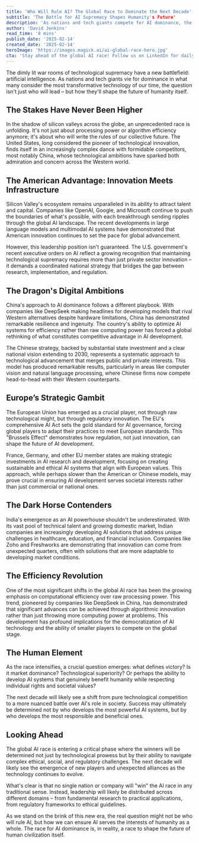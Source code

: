 ```yaml
---
title: 'Who Will Rule AI? The Global Race to Dominate the Next Decade'
subtitle: 'The Battle for AI Supremacy Shapes Humanity's Future'
description: 'As nations and tech giants compete for AI dominance, the battlefield extends beyond technological superiority to encompass ethical, social, and regulatory challenges. The race between the US, China, Europe, and emerging players like India reveals different approaches to innovation, efficiency, and governance, suggesting that true leadership in AI will be determined by more than just technological prowess.'
author: 'David Jenkins'
read_time: '8 mins'
publish_date: '2025-02-14'
created_date: '2025-02-14'
heroImage: 'https://images.magick.ai/ai-global-race-hero.jpg'
cta: 'Stay ahead of the global AI race! Follow us on LinkedIn for daily insights into the evolving landscape of artificial intelligence and its impact on our future.'
---
```


The dimly lit war rooms of technological supremacy have a new battlefield: artificial intelligence. As nations and tech giants vie for dominance in what many consider the most transformative technology of our time, the question isn't just who will lead – but how they'll shape the future of humanity itself.

## The Stakes Have Never Been Higher

In the shadow of silicon valleys across the globe, an unprecedented race is unfolding. It's not just about processing power or algorithm efficiency anymore; it's about who will write the rules of our collective future. The United States, long considered the pioneer of technological innovation, finds itself in an increasingly complex dance with formidable competitors, most notably China, whose technological ambitions have sparked both admiration and concern across the Western world.

## The American Advantage: Innovation Meets Infrastructure

Silicon Valley's ecosystem remains unparalleled in its ability to attract talent and capital. Companies like OpenAI, Google, and Microsoft continue to push the boundaries of what's possible, with each breakthrough sending ripples through the global AI landscape. The recent developments in large language models and multimodal AI systems have demonstrated that American innovation continues to set the pace for global advancement.

However, this leadership position isn't guaranteed. The U.S. government's recent executive orders on AI reflect a growing recognition that maintaining technological supremacy requires more than just private sector innovation – it demands a coordinated national strategy that bridges the gap between research, implementation, and regulation.

## The Dragon's Digital Ambitions

China's approach to AI dominance follows a different playbook. With companies like DeepSeek making headlines for developing models that rival Western alternatives despite hardware limitations, China has demonstrated remarkable resilience and ingenuity. The country's ability to optimize AI systems for efficiency rather than raw computing power has forced a global rethinking of what constitutes competitive advantage in AI development.

The Chinese strategy, backed by substantial state investment and a clear national vision extending to 2030, represents a systematic approach to technological advancement that merges public and private interests. This model has produced remarkable results, particularly in areas like computer vision and natural language processing, where Chinese firms now compete head-to-head with their Western counterparts.

## Europe’s Strategic Gambit

The European Union has emerged as a crucial player, not through raw technological might, but through regulatory innovation. The EU's comprehensive AI Act sets the gold standard for AI governance, forcing global players to adapt their practices to meet European standards. This "Brussels Effect" demonstrates how regulation, not just innovation, can shape the future of AI development.

France, Germany, and other EU member states are making strategic investments in AI research and development, focusing on creating sustainable and ethical AI systems that align with European values. This approach, while perhaps slower than the American or Chinese models, may prove crucial in ensuring AI development serves societal interests rather than just commercial or national ones.

## The Dark Horse Contenders

India's emergence as an AI powerhouse shouldn't be underestimated. With its vast pool of technical talent and growing domestic market, Indian companies are increasingly developing AI solutions that address unique challenges in healthcare, education, and financial inclusion. Companies like Zoho and Freshworks are demonstrating that innovation can come from unexpected quarters, often with solutions that are more adaptable to developing market conditions.

## The Efficiency Revolution

One of the most significant shifts in the global AI race has been the growing emphasis on computational efficiency over raw processing power. This trend, pioneered by companies like DeepSeek in China, has demonstrated that significant advances can be achieved through algorithmic innovation rather than just throwing more computing power at problems. This development has profound implications for the democratization of AI technology and the ability of smaller players to compete on the global stage.

## The Human Element

As the race intensifies, a crucial question emerges: what defines victory? Is it market dominance? Technological superiority? Or perhaps the ability to develop AI systems that genuinely benefit humanity while respecting individual rights and societal values?

The next decade will likely see a shift from pure technological competition to a more nuanced battle over AI's role in society. Success may ultimately be determined not by who develops the most powerful AI systems, but by who develops the most responsible and beneficial ones.

## Looking Ahead

The global AI race is entering a critical phase where the winners will be determined not just by technological prowess but by their ability to navigate complex ethical, social, and regulatory challenges. The next decade will likely see the emergence of new players and unexpected alliances as the technology continues to evolve.

What's clear is that no single nation or company will "win" the AI race in any traditional sense. Instead, leadership will likely be distributed across different domains – from fundamental research to practical applications, from regulatory frameworks to ethical guidelines.

As we stand on the brink of this new era, the real question might not be who will rule AI, but how we can ensure AI serves the interests of humanity as a whole. The race for AI dominance is, in reality, a race to shape the future of human civilization itself.